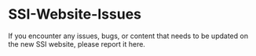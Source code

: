 # SSI-Website-Issues
If you encounter any issues, bugs, or content that needs to be updated on the new SSI website, please report it here.
